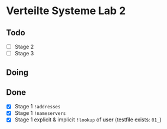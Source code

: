 # Verteilte Systeme Lab 2

## Todo

- [ ] Stage 2
- [ ] Stage 3

## Doing

## Done

- [x] Stage 1 `!addresses`
- [x] Stage 1 `!nameservers`
- [x] Stage 1 explicit & implicit `!lookup` of user (testfile exists: `01_`)